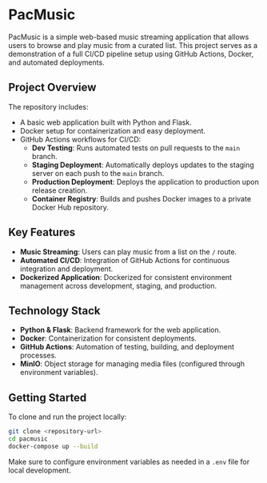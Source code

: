 # PacMusic

PacMusic is a simple web-based music streaming application that allows users to browse and play music from a curated list. This project serves as a demonstration of a full CI/CD pipeline setup using GitHub Actions, Docker, and automated deployments.

## Project Overview

The repository includes:
- A basic web application built with Python and Flask.
- Docker setup for containerization and easy deployment.
- GitHub Actions workflows for CI/CD:
  - **Dev Testing**: Runs automated tests on pull requests to the `main` branch.
  - **Staging Deployment**: Automatically deploys updates to the staging server on each push to the `main` branch.
  - **Production Deployment**: Deploys the application to production upon release creation.
  - **Container Registry**: Builds and pushes Docker images to a private Docker Hub repository.

## Key Features

- **Music Streaming**: Users can play music from a list on the `/` route.
- **Automated CI/CD**: Integration of GitHub Actions for continuous integration and deployment.
- **Dockerized Application**: Dockerized for consistent environment management across development, staging, and production.

## Technology Stack

- **Python & Flask**: Backend framework for the web application.
- **Docker**: Containerization for consistent deployments.
- **GitHub Actions**: Automation of testing, building, and deployment processes.
- **MinIO**: Object storage for managing media files (configured through environment variables).

## Getting Started

To clone and run the project locally:

```bash
git clone <repository-url>
cd pacmusic
docker-compose up --build
```

Make sure to configure environment variables as needed in a `.env` file for local development.

